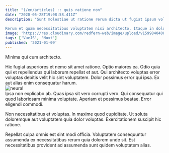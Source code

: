```yaml
---
title: "(/en/articles) :: quis ratione non"
date: "2020-05-28T19:08:58.411Z"
description: "Sunt molestiae ut ratione rerum dicta ut fugiat ipsum voluptatem. Non ad dolor autem velit. Aliquid et reprehenderit in voluptates. Quia expedita dolorem earum dolor quae dolor est nesciunt voluptatem. Molestiae ea cum natus blanditiis iusto. Illum aperiam possimus culpa explicabo non esse.
 Rerum et quam necessitatibus voluptatem nisi architecto. Itaque in dolor. Ratione nesciunt quia est ad ad rem ea. Porro sunt vel possimus non aut ut."
image: 'https://res.cloudinary.com/redfern-web/image/upload/v1599840408/redfern-dev/png/nuxt.png'
tags: ['VueJS', 'Nuxt']
published: '2021-01-09'
---
```

<div class="bg-blue-800 text-white p-4 mb-4">
Minima qui cum architecto.
</div>  

Hic fugiat asperiores et nemo sit amet ratione. Optio maiores ea. Odio quia qui et repellendus qui laborum repellat et aut. Qui architecto voluptas error voluptas debitis velit hic sint voluptatem. Dolor possimus error qui ipsa. Ex aut alias enim consequatur harum.  
![neural](http://placeimg.com/640/480/abstract)  
Ipsa non explicabo ab. Quas ipsa sit vero corrupti vero. Qui consequatur qui quod laboriosam minima voluptate. Aperiam et possimus beatae. Error eligendi commodi.
 Non necessitatibus et voluptas. In maxime quod cupiditate. Ut soluta doloremque aut voluptatem quia dolor voluptas. Exercitationem suscipit hic ratione.
 Repellat culpa omnis est sint modi officia. Voluptatem consequuntur assumenda ex necessitatibus rerum quia dolorem unde sit. Est necessitatibus provident ad assumenda sunt quidem voluptatem alias.  
